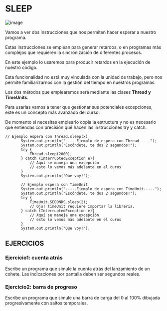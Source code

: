 # SLEEP

![image](https://github.com/profeMelola/Programacion-04-2023-24/assets/91023374/36c9604a-1d86-4c1c-8572-c9fd4093bf9b)


Vamos a ver dos instrucciones que nos permiten hacer esperar a nuestro programa. 

Estas instrucciones se emplean para generar retardos, o en programas más complejos que requieren la sincronización de diferentes procesos. 

En este ejemplo lo usaremos para producir retardos en la ejecución de nuestro código. 

Esta funcionalidad no está muy vinculada con la unidad de trabajo, pero nos permite familiarizarnos con la gestión del tiempo en nuestros programas.

Los dos métodos que emplearemos será mediante las clases **Thread y TimeUnits**. 

Para usarlas vamos a tener que gestionar sus potenciales excepciones, este es un concepto más avanzado del curso.

De momento si necesitas emplearlo copia la estructura y no es necesario que entiendas con precisión qué hacen las instrucciones try y catch.

```
// Ejemplo espera con Thread.sleep(x)
       System.out.println("-----Ejemplo de espera con Thread-----");
       System.out.println("Escóndete, te dos 2 segundos!");
       try {
           Thread.sleep(2000);
       } catch (InterruptedException e){
           // Aquí se maneja una excepción
           // esto lo vemos más adelante en el curos
       }
       System.out.println("Que voy!");
      
       // Ejemplo espera con TimeUnit
       System.out.println("-----Ejemplo de espera con TimeUnit-----");
       System.out.println("Escóndete, te dos 2 segundos!");
       try {
           TimeUnit.SECONDS.sleep(2);
           // Ojo! TimeUnit requiere importar la librería.
       } catch (InterruptedException e){
           // Aquí se maneja una excepción
           // esto lo vemos más adelante en el curos
       }
       System.out.println("Que voy!");
```

## EJERCICIOS

### Ejercicio1: cuenta atrás
Escribe un programa que simule la cuenta atrás del lanzamiento de un cohete. Las indicaciones por pantalla deben ser segundos reales.

### Ejercicio2: barra de progreso
Escribe un programa que simule una barra de carga del 0 al 100% dibujada progresivamente con saltos temporales.


